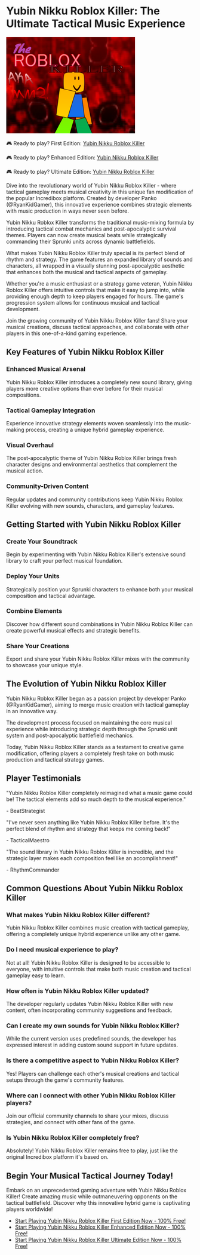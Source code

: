 # Yubin Nikku Roblox Killer: The Ultimate Tactical Music Experience

![Yubin Nikku Roblox Killer](https://raw.githubusercontent.com/sprunkiscrunkly/yubin-nikku-roblox-killer/refs/heads/main/yubin-nikku-roblox-killer.png "Yubin Nikku Roblox Killer")

🎮 Ready to play? First Edition: [Yubin Nikku Roblox Killer](https://sprunksters.com/yubin-nikku-roblox-killer/ "Yubin Nikku Roblox Killer")

🎮 Ready to play? Enhanced Edition: [Yubin Nikku Roblox Killer](https://sprunkiscrunkly.com/yubin-nikku-roblox-killer/ "Yubin Nikku Roblox Killer")

🎮 Ready to play? Ultimate Edition: [Yubin Nikku Roblox Killer](https://sprunkipyramixed.com/yubin-nikku-roblox-killer/ "Yubin Nikku Roblox Killer")

Dive into the revolutionary world of Yubin Nikku Roblox Killer - where tactical gameplay meets musical creativity in this unique fan modification of the popular Incredibox platform. Created by developer Panko (@RyanKidGamer), this innovative experience combines strategic elements with music production in ways never seen before.

Yubin Nikku Roblox Killer transforms the traditional music-mixing formula by introducing tactical combat mechanics and post-apocalyptic survival themes. Players can now create musical beats while strategically commanding their Sprunki units across dynamic battlefields.

What makes Yubin Nikku Roblox Killer truly special is its perfect blend of rhythm and strategy. The game features an expanded library of sounds and characters, all wrapped in a visually stunning post-apocalyptic aesthetic that enhances both the musical and tactical aspects of gameplay.

Whether you're a music enthusiast or a strategy game veteran, Yubin Nikku Roblox Killer offers intuitive controls that make it easy to jump into, while providing enough depth to keep players engaged for hours. The game's progression system allows for continuous musical and tactical development.

Join the growing community of Yubin Nikku Roblox Killer fans! Share your musical creations, discuss tactical approaches, and collaborate with other players in this one-of-a-kind gaming experience.

## Key Features of Yubin Nikku Roblox Killer

### Enhanced Musical Arsenal

Yubin Nikku Roblox Killer introduces a completely new sound library, giving players more creative options than ever before for their musical compositions.

### Tactical Gameplay Integration

Experience innovative strategy elements woven seamlessly into the music-making process, creating a unique hybrid gameplay experience.

### Visual Overhaul

The post-apocalyptic theme of Yubin Nikku Roblox Killer brings fresh character designs and environmental aesthetics that complement the musical action.

### Community-Driven Content

Regular updates and community contributions keep Yubin Nikku Roblox Killer evolving with new sounds, characters, and gameplay features.

## Getting Started with Yubin Nikku Roblox Killer

### Create Your Soundtrack

Begin by experimenting with Yubin Nikku Roblox Killer's extensive sound library to craft your perfect musical foundation.

### Deploy Your Units

Strategically position your Sprunki characters to enhance both your musical composition and tactical advantage.

### Combine Elements

Discover how different sound combinations in Yubin Nikku Roblox Killer can create powerful musical effects and strategic benefits.

### Share Your Creations

Export and share your Yubin Nikku Roblox Killer mixes with the community to showcase your unique style.

## The Evolution of Yubin Nikku Roblox Killer

Yubin Nikku Roblox Killer began as a passion project by developer Panko (@RyanKidGamer), aiming to merge music creation with tactical gameplay in an innovative way.

The development process focused on maintaining the core musical experience while introducing strategic depth through the Sprunki unit system and post-apocalyptic battlefield mechanics.

Today, Yubin Nikku Roblox Killer stands as a testament to creative game modification, offering players a completely fresh take on both music production and tactical strategy games.

## Player Testimonials

"Yubin Nikku Roblox Killer completely reimagined what a music game could be! The tactical elements add so much depth to the musical experience."

\- BeatStrategist

"I've never seen anything like Yubin Nikku Roblox Killer before. It's the perfect blend of rhythm and strategy that keeps me coming back!"

\- TacticalMaestro

"The sound library in Yubin Nikku Roblox Killer is incredible, and the strategic layer makes each composition feel like an accomplishment!"

\- RhythmCommander

## Common Questions About Yubin Nikku Roblox Killer

### What makes Yubin Nikku Roblox Killer different?

Yubin Nikku Roblox Killer combines music creation with tactical gameplay, offering a completely unique hybrid experience unlike any other game.

### Do I need musical experience to play?

Not at all! Yubin Nikku Roblox Killer is designed to be accessible to everyone, with intuitive controls that make both music creation and tactical gameplay easy to learn.

### How often is Yubin Nikku Roblox Killer updated?

The developer regularly updates Yubin Nikku Roblox Killer with new content, often incorporating community suggestions and feedback.

### Can I create my own sounds for Yubin Nikku Roblox Killer?

While the current version uses predefined sounds, the developer has expressed interest in adding custom sound support in future updates.

### Is there a competitive aspect to Yubin Nikku Roblox Killer?

Yes! Players can challenge each other's musical creations and tactical setups through the game's community features.

### Where can I connect with other Yubin Nikku Roblox Killer players?

Join our official community channels to share your mixes, discuss strategies, and connect with other fans of the game.

### Is Yubin Nikku Roblox Killer completely free?

Absolutely! Yubin Nikku Roblox Killer remains free to play, just like the original Incredibox platform it's based on.

## Begin Your Musical Tactical Journey Today!

Embark on an unprecedented gaming adventure with Yubin Nikku Roblox Killer! Create amazing music while outmaneuvering opponents on the tactical battlefield. Discover why this innovative hybrid game is captivating players worldwide!

- [Start Playing Yubin Nikku Roblox Killer First Edition Now - 100% Free!](https://sprunksters.com/yubin-nikku-roblox-killer/)
- [Start Playing Yubin Nikku Roblox Killer Enhanced Edition Now - 100% Free!](https://sprunkiscrunkly.com/yubin-nikku-roblox-killer/)
- [Start Playing Yubin Nikku Roblox Killer Ultimate Edition Now - 100% Free!](https://sprunkipyramixed.com/yubin-nikku-roblox-killer/)
